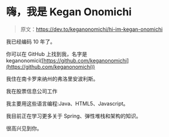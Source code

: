 # 嗨，我是 Kegan Onomichi

> 原文：<https://dev.to/keganonomichi/hi-im-kegan-onomichi>

我已经编码 10 年了。

你可以在 GitHub 上找到我，名字是 keganonomici([https://github.com/keganonomichi](https://github.com/keganonomichi))

我住在南卡罗来纳州的弗洛里安波利斯。

我在股票信息公司工作

我主要用这些语言编程:Java、HTML5、Javascript。

我目前正在学习更多关于 Spring、弹性堆栈和架构的知识。

很高兴见到你。